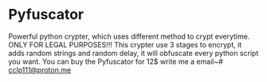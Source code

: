 # Pyfuscator
Powerful python crypter, which uses different method to crypt everytime.
ONLY FOR LEGAL PURPOSES!!!
This crypter use 3 stages to encrypt, it adds random strings and random delay, it will obfuscate every python script you want.
You can buy the Pyfuscator for 12$ write me a email~# cclp111@proton.me
